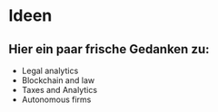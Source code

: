 # Ideen

## Hier ein paar frische Gedanken zu:
  * Legal analytics
  * Blockchain and law
  * Taxes and Analytics
  * Autonomous firms
